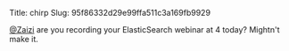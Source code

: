 Title: chirp
Slug: 95f86332d29e99ffa511c3a169fb9929

<a href="http://twitter.com/Zaizi">@Zaizi</a> are you recording your ElasticSearch webinar at 4 today? Mightn't make it.
